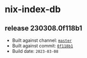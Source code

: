 # nix-index-db
## release 230308.0f118b1
- Built against channel: [`master`](https://github.com/nixos/nixpkgs/tree/master)
- Built against commit: [`0f118b1`](https://github.com/NixOS/nixpkgs/commit/0f118b14add28b924f1aa05010a3252d93135b7d)
- Build date: `2023-03-08`
